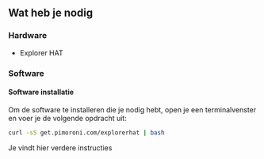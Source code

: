## Wat heb je nodig

### Hardware

* Explorer HAT

### Software

#### Software installatie

Om de software te installeren die je nodig hebt, open je een terminalvenster en voer je de volgende opdracht uit:

```bash
curl -sS get.pimoroni.com/explorerhat | bash
```

Je vindt hier verdere instructies [](https://github.com/pimoroni/explorer-hat)